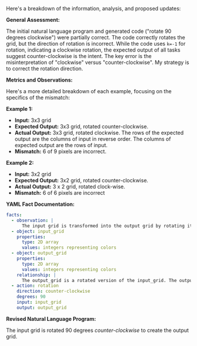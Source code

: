 Here's a breakdown of the information, analysis, and proposed updates:

**General Assessment:**

The initial natural language program and generated code ("rotate 90 degrees clockwise") were partially correct. The code correctly rotates the grid, but the direction of rotation is incorrect. While the code uses `k=-1` for rotation, indicating a clockwise rotation, the expected output of all tasks suggest counter-clockwise is the intent. The key error is the misinterpretation of "clockwise" versus "counter-clockwise". My strategy is to correct the rotation direction.

**Metrics and Observations:**

Here's a more detailed breakdown of each example, focusing on the specifics of the mismatch:

**Example 1:**

*   **Input:** 3x3 grid
*   **Expected Output:** 3x3 grid, rotated counter-clockwise.
*   **Actual Output:** 3x3 grid, rotated clockwise. The rows of the expected output are the columns of input in reverse order. The columns of expected output are the rows of input.
*   **Mismatch:** 6 of 9 pixels are incorrect.

**Example 2:**

*   **Input:** 3x2 grid
*   **Expected Output:** 3x2 grid, rotated counter-clockwise.
*   **Actual Output:** 3 x 2 grid, rotated clock-wise.
*   **Mismatch:** 6 of 6 pixels are incorrect

**YAML Fact Documentation:**


```yaml
facts:
  - observation: |
      The input grid is transformed into the output grid by rotating it.
  - object: input_grid
    properties:
      type: 2D array
      values: integers representing colors
  - object: output_grid
    properties:
      type: 2D array
      values: integers representing colors
    relationship: |
      The output_grid is a rotated version of the input_grid. The output grid's dimensions are determined by swapping the height and width of the input grid.
  - action: rotation
    direction: counter-clockwise
    degrees: 90
    input: input_grid
    output: output_grid
```


**Revised Natural Language Program:**

The input grid is rotated 90 degrees *counter-clockwise* to create the output grid.
